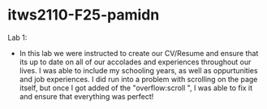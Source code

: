 # itws2110-F25-pamidn
Lab 1:
- In this lab we were instructed to create our CV/Resume and ensure that its up to date on all of our accolades and experiences throughout our lives. I was able to include my schooling years, as well as oppurtunities and job experiences. I did run into a problem with scrolling on the page itself, but once I got added of the "overflow:scroll ", I was able to fix it and ensure that everything was perfect!